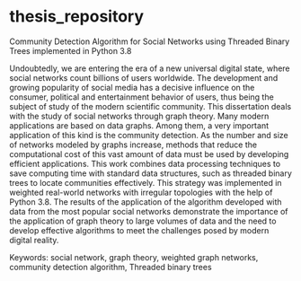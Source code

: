 # thesis_repository
Community Detection Algorithm for Social Networks using Threaded Binary Trees implemented in Python 3.8

Undoubtedly, we are entering the era of a new universal digital state, where social networks count billions 
of users worldwide. The development and growing popularity of social media has a decisive influence on 
the consumer, political and entertainment behavior of users, thus being the subject of study of the 
modern scientific community.
This dissertation deals with the study of social networks through graph theory. Many modern applications 
are based on data graphs. Among them, a very important application of this kind is the community 
detection. As the number and size of networks modeled by graphs increase, methods that reduce the 
computational cost of this vast amount of data must be used by developing efficient applications.
This work combines data processing techniques to save computing time with standard data structures, 
such as threaded binary trees to locate communities effectively. This strategy was implemented in 
weighted real-world networks with irregular topologies with the help of Python 3.8.
The results of the application of the algorithm developed with data from the most popular social networks 
demonstrate the importance of the application of graph theory to large volumes of data and the need to 
develop effective algorithms to meet the challenges posed by modern digital reality.

Keywords: social network, graph theory, weighted graph networks, community detection algorithm, 
Threaded binary trees
